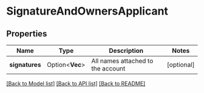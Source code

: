# SignatureAndOwnersApplicant

## Properties

Name | Type | Description | Notes
------------ | ------------- | ------------- | -------------
**signatures** | Option<**Vec<String>**> | All names attached to the account | [optional]

[[Back to Model list]](../README.md#documentation-for-models) [[Back to API list]](../README.md#documentation-for-api-endpoints) [[Back to README]](../README.md)


